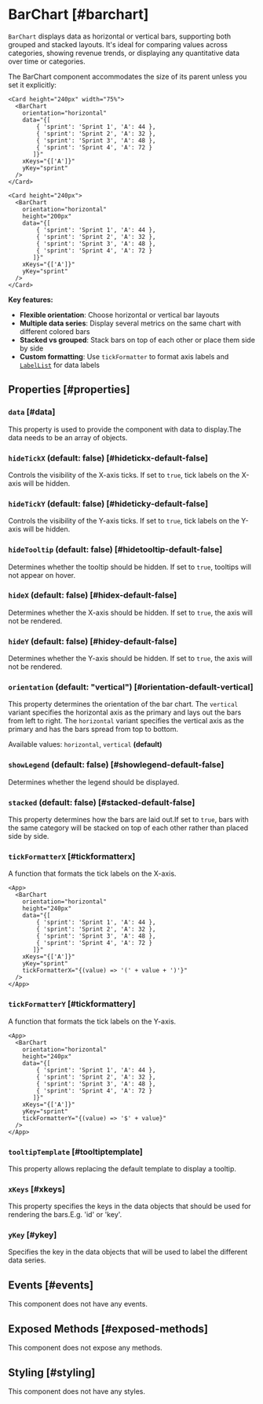 # BarChart [#barchart]

`BarChart` displays data as horizontal or vertical bars, supporting both grouped and stacked layouts. It's ideal for comparing values across categories, showing revenue trends, or displaying any quantitative data over time or categories.

The BarChart component accommodates the size of its parent unless you set it explicitly:

```xmlui-pg copy display height="300px" name="Example: dimension determined by the parent" /Card height="240px" width="75%"/
<Card height="240px" width="75%">
  <BarChart
    orientation="horizontal"
    data="{[
        { 'sprint': 'Sprint 1', 'A': 44 },
        { 'sprint': 'Sprint 2', 'A': 32 },
        { 'sprint': 'Sprint 3', 'A': 48 },
        { 'sprint': 'Sprint 4', 'A': 72 }
       ]}"
    xKeys="{['A']}"
    yKey="sprint"
  />
</Card>
```

```xmlui-pg copy display height="300px" name="Example: dimension overwritten by BarChart" /height="240px"/ /height="200px"/
<Card height="240px">
  <BarChart
    orientation="horizontal"
    height="200px"
    data="{[
        { 'sprint': 'Sprint 1', 'A': 44 },
        { 'sprint': 'Sprint 2', 'A': 32 },
        { 'sprint': 'Sprint 3', 'A': 48 },
        { 'sprint': 'Sprint 4', 'A': 72 }
       ]}"
    xKeys="{['A']}"
    yKey="sprint"
  />
</Card>
```

**Key features:**
- **Flexible orientation**: Choose horizontal or vertical bar layouts
- **Multiple data series**: Display several metrics on the same chart with different colored bars
- **Stacked vs grouped**: Stack bars on top of each other or place them side by side
- **Custom formatting**: Use `tickFormatter` to format axis labels and [`LabelList`](/components/LabelList) for data labels

## Properties [#properties]

### `data` [#data]

This property is used to provide the component with data to display.The data needs to be an array of objects.

### `hideTickX` (default: false) [#hidetickx-default-false]

Controls the visibility of the X-axis ticks. If set to `true`, tick labels on the X-axis will be hidden.

### `hideTickY` (default: false) [#hideticky-default-false]

Controls the visibility of the Y-axis ticks. If set to `true`, tick labels on the Y-axis will be hidden.

### `hideTooltip` (default: false) [#hidetooltip-default-false]

Determines whether the tooltip should be hidden. If set to `true`, tooltips will not appear on hover.

### `hideX` (default: false) [#hidex-default-false]

Determines whether the X-axis should be hidden. If set to `true`, the axis will not be rendered.

### `hideY` (default: false) [#hidey-default-false]

Determines whether the Y-axis should be hidden. If set to `true`, the axis will not be rendered.

### `orientation` (default: "vertical") [#orientation-default-vertical]

This property determines the orientation of the bar chart. The `vertical` variant specifies the horizontal axis as the primary and lays out the bars from left to right. The `horizontal` variant specifies the vertical axis as the primary and has the bars spread from top to bottom.

Available values: `horizontal`, `vertical` **(default)**

### `showLegend` (default: false) [#showlegend-default-false]

Determines whether the legend should be displayed.

### `stacked` (default: false) [#stacked-default-false]

This property determines how the bars are laid out.If set to `true`, bars with the same category will be stacked on top of each other rather than placed side by side.

### `tickFormatterX` [#tickformatterx]

A function that formats the tick labels on the X-axis. 

```xmlui-pg copy display height="320px" name="Example: tickFormatterX" /tickFormatterX/
<App>
  <BarChart
    orientation="horizontal"
    height="240px"
    data="{[
        { 'sprint': 'Sprint 1', 'A': 44 },
        { 'sprint': 'Sprint 2', 'A': 32 },
        { 'sprint': 'Sprint 3', 'A': 48 },
        { 'sprint': 'Sprint 4', 'A': 72 }
       ]}"
    xKeys="{['A']}"
    yKey="sprint"
    tickFormatterX="{(value) => '(' + value + ')'}"
  />
</App>
```

### `tickFormatterY` [#tickformattery]

A function that formats the tick labels on the Y-axis. 

```xmlui-pg copy display height="320px" name="Example: tickFormatterY" /tickFormatterY/
<App>
  <BarChart
    orientation="horizontal"
    height="240px"
    data="{[
        { 'sprint': 'Sprint 1', 'A': 44 },
        { 'sprint': 'Sprint 2', 'A': 32 },
        { 'sprint': 'Sprint 3', 'A': 48 },
        { 'sprint': 'Sprint 4', 'A': 72 }
       ]}"
    xKeys="{['A']}"
    yKey="sprint"
    tickFormatterY="{(value) => '$' + value}"
  />
</App>
```

### `tooltipTemplate` [#tooltiptemplate]

This property allows replacing the default template to display a tooltip.

### `xKeys` [#xkeys]

This property specifies the keys in the data objects that should be used for rendering the bars.E.g. 'id' or 'key'.

### `yKey` [#ykey]

Specifies the key in the data objects that will be used to label the different data series.

## Events [#events]

This component does not have any events.

## Exposed Methods [#exposed-methods]

This component does not expose any methods.

## Styling [#styling]

This component does not have any styles.
